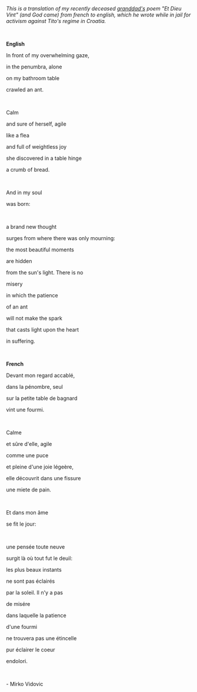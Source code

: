 _This is a translation of my recently deceased [granddad's](https://en.wikipedia.org/wiki/Mirko_Vidovi%C4%87) poem "Et Dieu Vint" (and God came) from french to english, which he wrote while in jail for activism against Tito's regime in Croatia._

&nbsp;

**English**

In front of my overwhelming gaze,

in the penumbra, alone

on my bathroom table

crawled an ant.

&nbsp;

Calm

and sure of herself, agile

like a flea

and full of weightless joy

she discovered in a table hinge

a crumb of bread.

&nbsp;

And in my soul

was born:

&nbsp;

a brand new thought

surges from where there was only mourning:

the most beautiful moments

are hidden

from the sun's light. There is no

misery

in which the patience

of an ant

will not make the spark

that casts light upon the heart

in suffering.

&nbsp;

**French**

Devant mon regard accablé,

dans la pénombre, seul

sur la petite table de bagnard

vint une fourmi.

&nbsp;

Calme

et sûre d'elle, agile

comme une puce

et pleine d'une joie légeère,

elle découvrit dans une fissure

une miete de pain.

&nbsp;

Et dans mon âme

se fit le jour:

&nbsp;

une pensée toute neuve

surgit là où tout fut le deuil:

les plus beaux instants

ne sont pas éclairés

par la soleil. Il n'y a pas

de misére

dans laquelle la patience

d'une fourmi

ne trouvera pas une étincelle

pur éclairer le coeur

endolori.

&nbsp;

\- Mirko Vidovic
